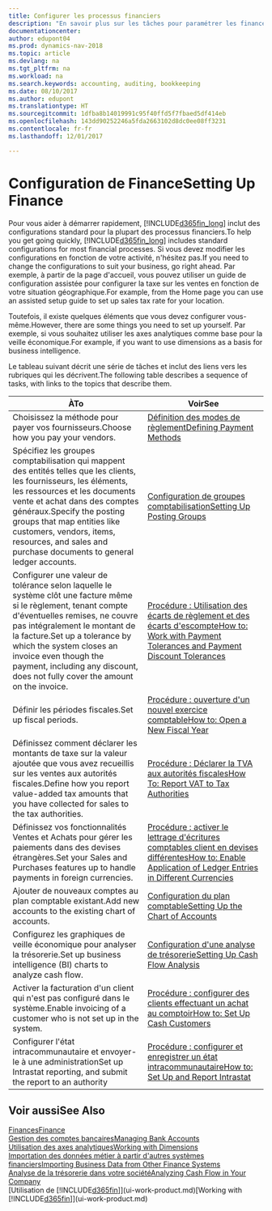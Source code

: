 ```yaml
---
title: Configurer les processus financiers
description: "En savoir plus sur les tâches pour paramétrer les finances de votre société afin de les adapter à votre comptabilité ou vos audits."
documentationcenter: 
author: edupont04
ms.prod: dynamics-nav-2018
ms.topic: article
ms.devlang: na
ms.tgt_pltfrm: na
ms.workload: na
ms.search.keywords: accounting, auditing, bookkeeping
ms.date: 08/10/2017
ms.author: edupont
ms.translationtype: HT
ms.sourcegitcommit: 1dfba8b14019991c95f40ffd5f7fbaed5df414eb
ms.openlocfilehash: 143dd90252246a5fda2663102d8dc0ee08ff3231
ms.contentlocale: fr-fr
ms.lasthandoff: 12/01/2017

---
```

# <a name="setting-up-finance"></a><span data-ttu-id="997b3-103">Configuration de Finance</span><span class="sxs-lookup"><span data-stu-id="997b3-103">Setting Up Finance</span></span>
<span data-ttu-id="997b3-104">Pour vous aider à démarrer rapidement, [!INCLUDE[d365fin_long](includes/d365fin_long_md.md)] inclut des configurations standard pour la plupart des processus financiers.</span><span class="sxs-lookup"><span data-stu-id="997b3-104">To help you get going quickly, [!INCLUDE[d365fin_long](includes/d365fin_long_md.md)] includes standard configurations for most financial processes.</span></span> <span data-ttu-id="997b3-105">Si vous devez modifier les configurations en fonction de votre activité, n'hésitez pas.</span><span class="sxs-lookup"><span data-stu-id="997b3-105">If you need to change the configurations to suit your business, go right ahead.</span></span> <span data-ttu-id="997b3-106">Par exemple, à partir de la page d'accueil, vous pouvez utiliser un guide de configuration assistée pour configurer la taxe sur les ventes en fonction de votre situation géographique.</span><span class="sxs-lookup"><span data-stu-id="997b3-106">For example, from the Home page you can use an assisted setup guide to set up sales tax rate for your location.</span></span>  

<span data-ttu-id="997b3-107">Toutefois, il existe quelques éléments que vous devez configurer vous-même.</span><span class="sxs-lookup"><span data-stu-id="997b3-107">However, there are some things you need to set up yourself.</span></span> <span data-ttu-id="997b3-108">Par exemple, si vous souhaitez utiliser les axes analytiques comme base pour la veille économique.</span><span class="sxs-lookup"><span data-stu-id="997b3-108">For example, if you want to use dimensions as a basis for business intelligence.</span></span>  

<span data-ttu-id="997b3-109">Le tableau suivant décrit une série de tâches et inclut des liens vers les rubriques qui les décrivent.</span><span class="sxs-lookup"><span data-stu-id="997b3-109">The following table describes a sequence of tasks, with links to the topics that describe them.</span></span>

| <span data-ttu-id="997b3-110">À</span><span class="sxs-lookup"><span data-stu-id="997b3-110">To</span></span> | <span data-ttu-id="997b3-111">Voir</span><span class="sxs-lookup"><span data-stu-id="997b3-111">See</span></span> |
| --- | --- |
| <span data-ttu-id="997b3-112">Choisissez la méthode pour payer vos fournisseurs.</span><span class="sxs-lookup"><span data-stu-id="997b3-112">Choose how you pay your vendors.</span></span> |[<span data-ttu-id="997b3-113">Définition des modes de règlement</span><span class="sxs-lookup"><span data-stu-id="997b3-113">Defining Payment Methods</span></span>](finance-payment-methods.md) |
| <span data-ttu-id="997b3-114">Spécifiez les groupes comptabilisation qui mappent des entités telles que les clients, les fournisseurs, les éléments, les ressources et les documents vente et achat dans des comptes généraux.</span><span class="sxs-lookup"><span data-stu-id="997b3-114">Specify the posting groups that map entities like customers, vendors, items, resources, and sales and purchase documents to general ledger accounts.</span></span> |[<span data-ttu-id="997b3-115">Configuration de groupes comptabilisation</span><span class="sxs-lookup"><span data-stu-id="997b3-115">Setting Up Posting Groups</span></span>](finance-posting-groups.md)|
|<span data-ttu-id="997b3-116">Configurer une valeur de tolérance selon laquelle le système clôt une facture même si le règlement, tenant compte d'éventuelles remises, ne couvre pas intégralement le montant de la facture.</span><span class="sxs-lookup"><span data-stu-id="997b3-116">Set up a tolerance by which the system closes an invoice even though the payment, including any discount, does not fully cover the amount on the invoice.</span></span>|[<span data-ttu-id="997b3-117">Procédure : Utilisation des écarts de règlement et des écarts d'escompte</span><span class="sxs-lookup"><span data-stu-id="997b3-117">How to: Work with Payment Tolerances and Payment Discount Tolerances</span></span>](finance-payment-tolerance-and-payment-discount-tolerance.md)|
| <span data-ttu-id="997b3-118">Définir les périodes fiscales.</span><span class="sxs-lookup"><span data-stu-id="997b3-118">Set up fiscal periods.</span></span> |[<span data-ttu-id="997b3-119">Procédure : ouverture d'un nouvel exercice comptable</span><span class="sxs-lookup"><span data-stu-id="997b3-119">How to: Open a New Fiscal Year</span></span>](finance-how-open-new-fiscal-year.md) |
| <span data-ttu-id="997b3-120">Définissez comment déclarer les montants de taxe sur la valeur ajoutée que vous avez recueillis sur les ventes aux autorités fiscales.</span><span class="sxs-lookup"><span data-stu-id="997b3-120">Define how you report value-added tax amounts that you have collected for sales to the tax authorities.</span></span> |[<span data-ttu-id="997b3-121">Procédure : Déclarer la TVA aux autorités fiscales</span><span class="sxs-lookup"><span data-stu-id="997b3-121">How To: Report VAT to Tax Authorities</span></span>](finance-how-report-vat.md)|
| <span data-ttu-id="997b3-122">Définissez vos fonctionnalités Ventes et Achats pour gérer les paiements dans des devises étrangères.</span><span class="sxs-lookup"><span data-stu-id="997b3-122">Set your Sales and Purchases features up to handle payments in foreign currencies.</span></span>|[<span data-ttu-id="997b3-123">Procédure : activer le lettrage d'écritures comptables client en devises différentes</span><span class="sxs-lookup"><span data-stu-id="997b3-123">How to: Enable Application of Ledger Entries in Different Currencies</span></span>](finance-how-enable-application-ledger-entries-different-currencies.md)
| <span data-ttu-id="997b3-124">Ajouter de nouveaux comptes au plan comptable existant.</span><span class="sxs-lookup"><span data-stu-id="997b3-124">Add new accounts to the existing chart of accounts.</span></span> |[<span data-ttu-id="997b3-125">Configuration du plan comptable</span><span class="sxs-lookup"><span data-stu-id="997b3-125">Setting Up the Chart of Accounts</span></span>](finance-setup-chart-accounts.md) |
| <span data-ttu-id="997b3-126">Configurez les graphiques de veille économique pour analyser la trésorerie.</span><span class="sxs-lookup"><span data-stu-id="997b3-126">Set up business intelligence (BI) charts to analyze cash flow.</span></span> |[<span data-ttu-id="997b3-127">Configuration d'une analyse de trésorerie</span><span class="sxs-lookup"><span data-stu-id="997b3-127">Setting Up Cash Flow Analysis</span></span>](finance-setup-cash-flow-analyses.md) |
|<span data-ttu-id="997b3-128">Activer la facturation d'un client qui n'est pas configuré dans le système.</span><span class="sxs-lookup"><span data-stu-id="997b3-128">Enable invoicing of a customer who is not set up in the system.</span></span>|[<span data-ttu-id="997b3-129">Procédure : configurer des clients effectuant un achat au comptoir</span><span class="sxs-lookup"><span data-stu-id="997b3-129">How to: Set Up Cash Customers</span></span>](finance-how-to-set-up-cash-customers.md)|
| <span data-ttu-id="997b3-130">Configurer l'état intracommunautaire et envoyer-le à une administration</span><span class="sxs-lookup"><span data-stu-id="997b3-130">Set up Intrastat reporting, and submit the report to an authority</span></span> | [<span data-ttu-id="997b3-131">Procédure : configurer et enregistrer un état intracommunautaire</span><span class="sxs-lookup"><span data-stu-id="997b3-131">How to: Set Up and Report Intrastat</span></span>](finance-how-setup-report-intrastat.md)|

## <a name="see-also"></a><span data-ttu-id="997b3-132">Voir aussi</span><span class="sxs-lookup"><span data-stu-id="997b3-132">See Also</span></span>
[<span data-ttu-id="997b3-133">Finances</span><span class="sxs-lookup"><span data-stu-id="997b3-133">Finance</span></span>](finance.md)  
[<span data-ttu-id="997b3-134">Gestion des comptes bancaires</span><span class="sxs-lookup"><span data-stu-id="997b3-134">Managing Bank Accounts</span></span>](bank-manage-bank-accounts.md)  
[<span data-ttu-id="997b3-135">Utilisation des axes analytiques</span><span class="sxs-lookup"><span data-stu-id="997b3-135">Working with Dimensions</span></span>](finance-dimensions.md)  
[<span data-ttu-id="997b3-136">Importation des données métier à partir d'autres systèmes financiers</span><span class="sxs-lookup"><span data-stu-id="997b3-136">Importing Business Data from Other Finance Systems</span></span>](upload-data.md)  
[<span data-ttu-id="997b3-137">Analyse de la trésorerie dans votre société</span><span class="sxs-lookup"><span data-stu-id="997b3-137">Analyzing Cash Flow in Your Company</span></span>](finance-analyze-cash-flow.md)  
<span data-ttu-id="997b3-138">[Utilisation de [!INCLUDE[d365fin](includes/d365fin_md.md)]](ui-work-product.md)</span><span class="sxs-lookup"><span data-stu-id="997b3-138">[Working with [!INCLUDE[d365fin](includes/d365fin_md.md)]](ui-work-product.md)</span></span>  

##

